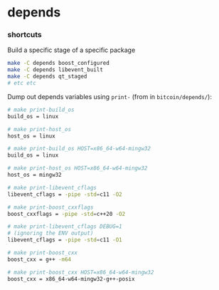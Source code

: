 # depends

### shortcuts

Build a specific stage of a specific package
```bash
make -C depends boost_configured
make -C depends libevent_built
make -C depends qt_staged
# etc etc
```

Dump out depends variables using `print-` (from in `bitcoin/depends/`):

```bash
# make print-build_os
build_os = linux

# make print-host_os
host_os = linux

# make print-build_os HOST=x86_64-w64-mingw32
build_os = linux

# make print-host_os HOST=x86_64-w64-mingw32
host_os = mingw32

# make print-libevent_cflags
libevent_cflags = -pipe -std=c11 -O2

# make print-boost_cxxflags
boost_cxxflags = -pipe -std=c++20 -O2

# make print-libevent_cflags DEBUG=1
# (ignoring the ENV output)
libevent_cflags = -pipe -std=c11 -O1

# make print-boost_cxx
boost_cxx = g++ -m64

# make print-boost_cxx HOST=x86_64-w64-mingw32
boost_cxx = x86_64-w64-mingw32-g++-posix
```